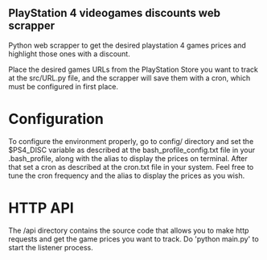 ## PlayStation 4 videogames discounts web scrapper

Python web scrapper to get the desired playstation 4 games prices and highlight those ones with a discount.

Place the desired games URLs from the PlayStation Store you want to track at the src/URL.py file, and the scrapper will save them with a cron, which must be configured in first place.

# Configuration
To configure the environment properly, go to config/ directory and set the $PS4_DISC variable as described at the bash_profile_config.txt file in your .bash_profile, along with the alias to display the prices on terminal. After that set a cron as described at the cron.txt file in your system. Feel free to tune the cron frequency and the alias to display the prices as you wish.

# HTTP API 
The /api directory contains the source code that allows you to make http requests and get the game prices you want to track.
Do 'python main.py' to start the listener process.